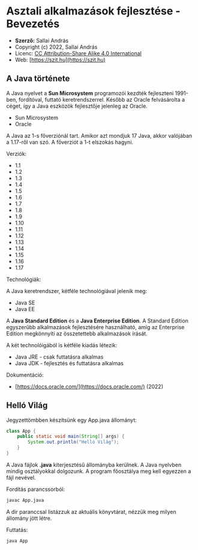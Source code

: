# Asztali alkalmazások fejlesztése - Bevezetés

* **Szerző:** Sallai András
* Copyright (c) 2022, Sallai András
* Licenc: [CC Attribution-Share Alike 4.0 International](https://creativecommons.org/licenses/by-sa/4.0/)
* Web: [https://szit.hu](https://szit.hu)

## A Java története

A Java nyelvet a **Sun Microsystem** programozói kezdték fejleszteni 1991-ben, fordítóval, futtató keretrendszerrel. Később az Oracle felvásárolta a céget, így a Java eszközök fejlesztője jelenleg az Oracle.

* Sun Microsystem
* Oracle

A Java az 1-s főverziónál tart. Amikor azt mondjuk 17 Java, akkor valójában a 1.17-ről van szó. A főverziót a 1-t elszokás hagyni.

Verziók:

* 1.1
* 1.2
* 1.3
* 1.4
* 1.5
* 1.6
* 1.7
* 1.8
* 1.9
* 1.10
* 1.11
* 1.12
* 1.13
* 1.14
* 1.15
* 1.16
* 1.17

Technológiák:

A Java keretrendszer, kétféle technológiával jelenik meg:

* Java SE
* Java EE

A **Java Standard Edition** és a **Java Enterprise Edition**. A Standard Edition egyszerűbb alkalmazások fejlesztésére használható, amíg az Enterprise Edition megkönnyíti az összetettebb alkalmazások írását.

A két technolóigából is kétféle kiadás létezik:

* Java JRE - csak futtatásra alkalmas
* Java JDK - fejlesztés és futtatásra alkalmas

Dokumentáció:

* [https://docs.oracle.com/](https://docs.oracle.com/) (2022)

## Helló Világ

Jegyzettömbben készítsünk egy App.java állományt:

```java
class App {
    public static void main(String[] args) {
        System.out.println("Helló Világ");
    }
}
```

A Java fájlok **.java** kiterjesztésű állományba kerülnek.
A Java nyelvben mindig osztályokkal dolgozunk.
A program főosztálya meg kell egyezzen a fájl nevével.

Fordítás parancssorból:

```bash
javac App.java
```

A dir paranccsal listázzuk az aktuális könyvtárat, nézzük meg
milyen állomány jött létre.

Futtatás:

```bash
java App
```

